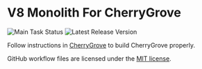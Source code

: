 ﻿# V8 Monolith For CherryGrove

![Main Task Status](https://github.com/cherryridge/dep_v8/actions/workflows/main.yml/badge.svg)
![Latest Release Version](https://img.shields.io/github/v/release/cherryridge/dep_v8)

Follow instructions in [CherryGrove](https://github.com/cherryridge/cherrygrove) to build CherryGrove properly.

GitHub workflow files are licensed under the [MIT license](https://github.com/cherryridge/dep_v8/blob/main/LICENSE).
